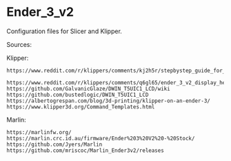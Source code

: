 # Ender_3_v2
Configuration files for Slicer and Klipper.

Sources:

  Klipper:

    https://www.reddit.com/r/klippers/comments/kj2h5r/stepbystep_guide_for_ender_3_v2_klipper_w_bltouch/
    
    https://www.reddit.com/r/klippers/comments/q6gl65/ender_3_v2_display_help/
    https://github.com/GalvanicGlaze/DWIN_T5UIC1_LCD/wiki
    https://github.com/bustedlogic/DWIN_T5UIC1_LCD
    https://albertogrespan.com/blog/3d-printing/klipper-on-an-ender-3/
    https://www.klipper3d.org/Command_Templates.html
  
  Marlin:
  
    https://marlinfw.org/
    https://marlin.crc.id.au/firmware/Ender%203%20V2%20-%20Stock/
    https://github.com/Jyers/Marlin
    https://github.com/mriscoc/Marlin_Ender3v2/releases
  
  
